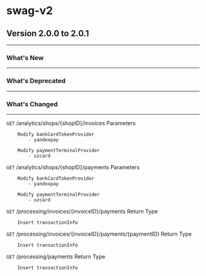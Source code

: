 # swag-v2

## Version 2.0.0 to 2.0.1
---
### What's New
---

### What's Deprecated
---

### What's Changed
---
`GET` /analytics/shops/{shopID}/invoices
    Parameters

        Modify bankCardTokenProvider
            - yandexpay
            
        Modify paymentTerminalProvider 
            - uzcard
        
`GET` /analytics/shops/{shopID}/payments
    Parameters

        Modify bankCardTokenProvider
            - yandexpay
            
        Modify paymentTerminalProvider
            - uzcard
        
`GET` /processing/invoices/{invoiceID}/payments
    Return Type
    
        Insert transactionInfo
        
`GET` /processing/invoices/{invoiceID}/payments/{paymentID}
    Return Type

        Insert transactionInfo
        
`GET` /processing/payments
    Return Type
    
        Insert transactionInfo

